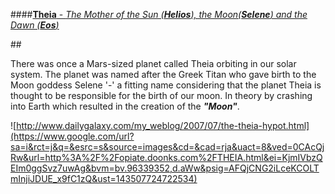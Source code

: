 ####[__Theia__ - *The Mother of the Sun (**Helios**), the Moon(**Selene**) and the Dawn (**Eos**)*](http://www.greek-gods.org/titans/theia.php)

##<p>There was once a Mars-sized planet called Theia orbiting in our solar system. The planet was named after the Greek Titan who gave birth to the Moon goddess Selene '-' a fitting name considering that the planet Theia is thought to be responsible for the birth of our moon.
In theory by crashing into Earth which resulted in the creation of the __*"Moon"*__.</p>
 
![http://www.dailygalaxy.com/my_weblog/2007/07/the-theia-hypot.html](https://www.google.com/url?sa=i&rct=j&q=&esrc=s&source=images&cd=&cad=rja&uact=8&ved=0CAcQjRw&url=http%3A%2F%2Fopiate.doonks.com%2FTHEIA.html&ei=KjmIVbzQEIm0ggSvz7uwAg&bvm=bv.96339352,d.aWw&psig=AFQjCNG2iLceKCOLTmInjiJDUE_x9fC1zQ&ust=143507724722534)
